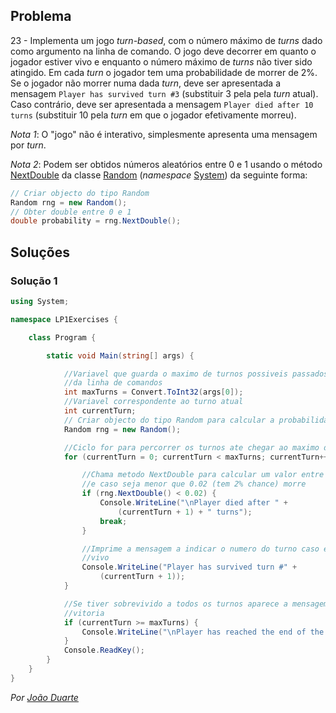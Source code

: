 ## Problema

23 - Implementa um jogo _turn-based_, com o número máximo de _turns_ dado como
argumento na linha de comando. O jogo deve decorrer em quanto o jogador estiver
vivo e enquanto o número máximo de _turns_ não tiver sido atingido. Em cada
_turn_ o jogador tem uma probabilidade de morrer de 2%. Se o jogador não morrer
numa dada _turn_, deve ser apresentada a mensagem `Player has survived turn #3`
(substituir 3 pela pela _turn_ atual). Caso contrário, deve ser apresentada a
mensagem `Player died after 10 turns` (substituir 10 pela _turn_ em que o
jogador efetivamente morreu).

_Nota 1_: O "jogo" não é interativo, simplesmente apresenta uma mensagem por
_turn_.

_Nota 2_: Podem ser obtidos números aleatórios entre 0 e 1 usando o método
[NextDouble](https://docs.microsoft.com/pt-pt/dotnet/api/system.random.nextdouble)
da classe [Random](https://docs.microsoft.com/pt-pt/dotnet/api/system.random)
(_namespace_ [System](https://docs.microsoft.com/pt-pt/dotnet/api/system)) da
seguinte forma:

```cs
// Criar objecto do tipo Random
Random rng = new Random();
// Obter double entre 0 e 1
double probability = rng.NextDouble();
```

## Soluções

### Solução 1

```cs
using System;

namespace LP1Exercises {

    class Program {

        static void Main(string[] args) {

            //Variavel que guarda o maximo de turnos possiveis passados atraves
            //da linha de comandos
            int maxTurns = Convert.ToInt32(args[0]);
            //Variavel correspondente ao turno atual
            int currentTurn;
            // Criar objecto do tipo Random para calcular a probabilidade
            Random rng = new Random();

            //Ciclo for para percorrer os turnos ate chegar ao maximo definido
            for (currentTurn = 0; currentTurn < maxTurns; currentTurn++) {

                //Chama metodo NextDouble para calcular um valor entre 0 e 1
                //e caso seja menor que 0.02 (tem 2% chance) morre
                if (rng.NextDouble() < 0.02) {
                    Console.WriteLine("\nPlayer died after " +
                        (currentTurn + 1) + " turns");
                    break;
                }

                //Imprime a mensagem a indicar o numero do turno caso esteja
                //vivo
                Console.WriteLine("Player has survived turn #" +
                    (currentTurn + 1));
            }

            //Se tiver sobrevivido a todos os turnos aparece a mensagem de
            //vitoria
            if (currentTurn >= maxTurns) {
                Console.WriteLine("\nPlayer has reached the end of the game!");
            }
            Console.ReadKey();
        }
    }
}
```

*Por [João Duarte](https://github.com/JoaoAlexandreDuarte)*
